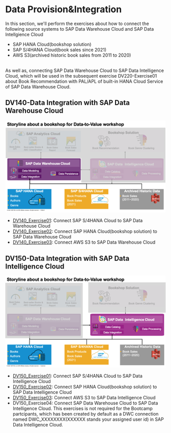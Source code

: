 # Data Provision&Integration 
In this section, we'll perform the exercises about how to connect the following source systems to SAP Data Warehouse Cloud and SAP Data Intellgience Cloud
- SAP HANA Cloud(bookshop solution)
- SAP S/4HANA Cloud(book sales since 2021)
- AWS S3(archived historic book sales from 2011 to 2020)
<br/>
As well as, connecting SAP Data Warehouse Cloud to SAP Data Intelligence Cloud, which will be used in the subsequent exercise DV220-Exercise01 about Book Recommendation with PAL/APL of built-in HANA Cloud Service of SAP Data Warehouse Cloud.

## DV140-Data Integration with SAP Data Warehouse Cloud
![Bookshop Data Integration with SAP Data Warehouse Cloud](../resources/bookshop-data-integration-dwc.png)
- [DV140_Exercise01](exercises/DV140_Exercise01_S4HC_DWC_Connection_Setup.pdf): Connect SAP S/4HANA Cloud to SAP Data Warehouse Cloud
- [DV140_Exercise02](exercises/DV140_Exercise02_SAPHC_DWC_Connection_Setup.pdf): Connect SAP HANA Cloud(bookshop solution) to SAP Data Warehouse Cloud
- [DV140_Exercise03](exercises/DV140_Exercise03_S3_DWC_Connection_Setup.pdf): Connect AWS S3 to SAP Data Warehouse Cloud

## DV150-Data Integration with SAP Data Intelligence Cloud
![Bookshop Data Integration with SAP Data Intelligence Cloud](../resources/bookshop-data-integration-di.png)
- [DV150_Exercise01](exercises/DV150_Exercise01_S4HC_DI_Connection_Setup.pdf): Connect SAP S/4HANA Cloud to SAP Data Intelligence Cloud
- [DV150_Exercise02](exercises/DV150_Exercise02_SAPHC_DI_Connection_Setup.pdf): Connect SAP HANA Cloud(bookshop solution) to SAP Data Intelligence Cloud
- [DV150_Exercise03](exercises/DV150_Exercise03_S3_DI_Connection_Setup.pdf): Connect AWS S3 to SAP Data Intelligence Cloud
- DV150_Exercise04: Connect SAP Data Warehouse Cloud to SAP Data Intelligence Cloud. This exercises is not required for the Bootcamp partcipants, which has been created by default as a DWC connection named DWC_XXXXXXXX(XXXXXX stands your assigned user id) in SAP Data Intelligence Cloud.
